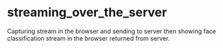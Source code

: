 # streaming_over_the_server
Capturing stream in the browser and sending to server then showing face classification stream in the browser returned from server.
